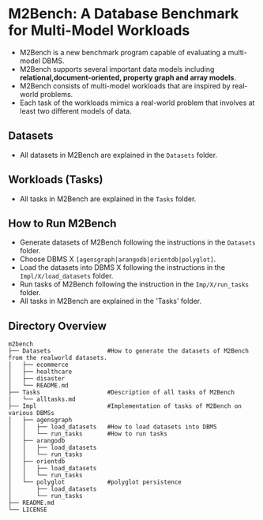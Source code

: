 # M2Bench: A Database Benchmark for Multi-Model Workloads
- M2Bench is a  new benchmark program capable of evaluating a multi-model DBMS. 
- M2Bench supports several important data models including **relational,document-oriented, property graph and array models**.
- M2Bench consists of multi-model  workloads that are inspired by real-world problems. 
- Each task of the workloads mimics a real-world problem that involves at least two different models  of  data.

## Datasets
- All datasets in M2Bench are explained in the `Datasets` folder. 

## Workloads (Tasks)
- All tasks in M2Bench are explained in the `Tasks` folder. 

## How to Run M2Bench
- Generate datasets of M2Bench following the instructions in the `Datasets` folder.
- Choose DBMS X `[agensgraph|arangodb|orientdb|polyglot]`. 
- Load the datasets into DBMS X following the instructions in the `Impl/X/load_datasets` folder.  
- Run tasks of M2Bench following the instruction in the `Imp/X/run_tasks` folder.  
- All tasks in M2Bench are explained in the 'Tasks' folder. 


## Directory Overview
```
m2bench
├── Datasets                #How to generate the datasets of M2Bench from the realworld datasets.
│   ├── ecommerce          
│   ├── healthcare
│   ├── disaster
│   └── README.md
├── Tasks                   #Description of all tasks of M2Bench
|   └── alltasks.md
├── Impl                    #Implementation of tasks of M2Bench on various DBMSs
│   ├── agensgraph  
│   │   ├── load_datasets   #How to load datasets into DBMS
│   │   └── run_tasks       #How to run tasks
│   ├── arangodb
│   │   ├── load_datasets 
│   │   └── run_tasks
│   ├── orientdb
│   │   ├── load_datasets 
│   │   └── run_tasks
│   └── polyglot            #polyglot persistence
│       ├── load_datasets
│       └── run_tasks
├── README.md
└── LICENSE
``` 

